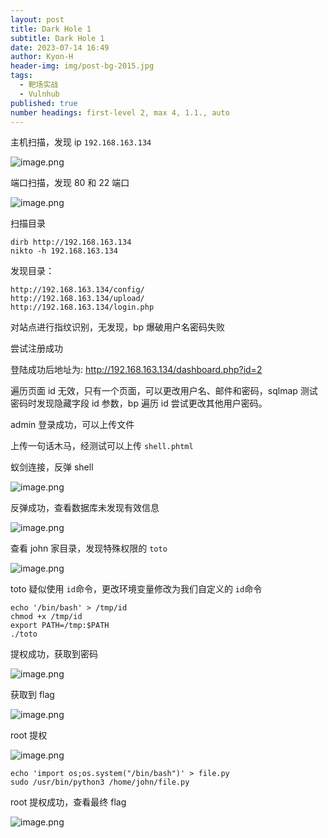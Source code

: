 ```yaml
---
layout: post
title: Dark Hole 1
subtitle: Dark Hole 1
date: 2023-07-14 16:49
author: Kyon-H
header-img: img/post-bg-2015.jpg
tags:
  - 靶场实战
  - Vulnhub
published: true
number headings: first-level 2, max 4, 1.1., auto
---
```


主机扫描，发现 ip `192.168.163.134`

![image.png](https://img.ghostliner.top/jfD8gH.png)

端口扫描，发现 80 和 22 端口

![image.png](https://img.ghostliner.top/rlHix8.png)

扫描目录

```shell
dirb http://192.168.163.134
nikto -h 192.168.163.134
```

发现目录：

```
http://192.168.163.134/config/
http://192.168.163.134/upload/
http://192.168.163.134/login.php
```

对站点进行指纹识别，无发现，bp 爆破用户名密码失败

尝试注册成功

登陆成功后地址为: <http://192.168.163.134/dashboard.php?id=2>

遍历页面 id 无效，只有一个页面，可以更改用户名、邮件和密码，sqlmap 测试密码时发现隐藏字段 id 参数，bp 遍历 id 尝试更改其他用户密码。

admin 登录成功，可以上传文件

上传一句话木马，经测试可以上传 `shell.phtml`

蚁剑连接，反弹 shell

![image.png](https://img.ghostliner.top/GvKSmS.png)

反弹成功，查看数据库未发现有效信息

![image.png](https://img.ghostliner.top/7dwDHN.png)

查看 john 家目录，发现特殊权限的 `toto`

![image.png](https://img.ghostliner.top/fyi8kc.png)

toto 疑似使用 `id`命令，更改环境变量修改为我们自定义的 `id`命令

```shell
echo '/bin/bash' > /tmp/id
chmod +x /tmp/id
export PATH=/tmp:$PATH
./toto
```

提权成功，获取到密码

![image.png](https://img.ghostliner.top/Wva3ra.png)

获取到 flag

![image.png](https://img.ghostliner.top/MtRwdk.png)

root 提权

![image.png](https://img.ghostliner.top/D6WblV.png)

```shell
echo 'import os;os.system("/bin/bash")' > file.py
sudo /usr/bin/python3 /home/john/file.py
```

root 提权成功，查看最终 flag

![image.png](https://img.ghostliner.top/Ifoh5M.png)
